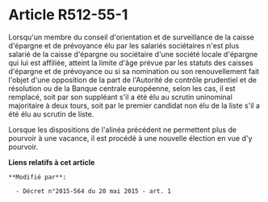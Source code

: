 # Article R512-55-1

Lorsqu'un membre du conseil d'orientation et de surveillance de la caisse d'épargne et de prévoyance élu par les salariés
sociétaires n'est plus salarié de la caisse d'épargne ou sociétaire d'une société locale d'épargne qui lui est affiliée,
atteint la limite d'âge prévue par les statuts des caisses d'épargne et de prévoyance ou si sa nomination ou son
renouvellement fait l'objet d'une opposition de la part de l'Autorité de contrôle prudentiel et de résolution ou de la Banque
centrale européenne, selon les cas, il est remplacé, soit par son suppléant s'il a été élu au scrutin uninominal majoritaire
à deux tours, soit par le premier candidat non élu de la liste s'il a été élu au scrutin de liste. 

Lorsque les dispositions de l'alinéa précédent ne permettent plus de pourvoir à une vacance, il est procédé à une nouvelle
élection en vue d'y pourvoir.

**Liens relatifs à cet article**

	**Modifié par**:

	  - Décret n°2015-564 du 20 mai 2015 - art. 1
